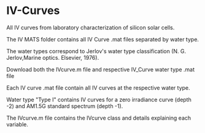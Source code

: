# IV-Curves
All IV curves from laboratory characterization of silicon solar cells.

The IV MATS folder contains all IV Curve .mat files separated by water type.

The water types correspond to Jerlov's water type classification (N. G. Jerlov,Marine optics.    Elsevier, 1976). 

Download both the IVcurve.m file and respective IV_Curve water type .mat file

Each IV curve .mat file contain all IV curves at the respective water type.

Water type "Type I" contains IV curves for a zero irradiance curve (depth -2) and AM1.5G standard spectrum (depth -1).

The IVcurve.m file contains the IVcurve class and details explaining each variable.
